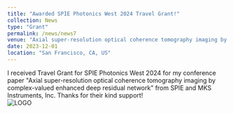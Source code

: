 ```yaml
---
title: "Awarded SPIE Photonics West 2024 Travel Grant!"
collection: News
type: "Grant"
permalink: /news/news7
venue: "Axial super-resolution optical coherence tomography imaging by complex-valued enhanced deep residual network"
date: 2023-12-01
location: "San Francisco, CA, US"
---
```


I received Travel Grant for SPIE Photonics West 2024 for my conference paper "Axial super-resolution optical coherence tomography imaging by complex-valued enhanced deep residual network" from SPIE and MKS Instruments, Inc. Thanks for their kind support!  
![LOGO](http://Lingyun-Wang.github.io/images/News7Img1.png)

